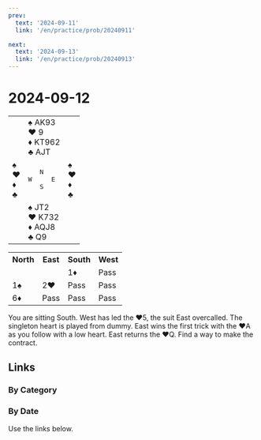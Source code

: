```yaml
---
prev:
  text: '2024-09-11'
  link: '/en/practice/prob/20240911'

next:
  text: '2024-09-13'
  link: '/en/practice/prob/20240913'
---
```


# 2024-09-12

<table class="deal">
	<tr>
		<td></td>
		<td>♠ AK93<br>♥ 9<br>♦ KT962<br>♣ AJT</td>
		<td></td>
	</tr>
	<tr>
		<td>♠ <br>♥ <br>♦ <br>♣ </td>
		<td><pre>   N<br>W     E<br>   S</pre></td>
		<td>♠ <br>♥ <br>♦ <br>♣ </td>
	</tr>
	<tr>
		<td></td>
		<td>♠ JT2<br>♥ K732<br>♦ AQJ8<br>♣ Q9</td>
		<td></td>
	</tr>
</table>

<table class="auction">
	<tr>
		<th>North</th>
		<th>East</th>
		<th>South</th>
		<th>West</th>
	</tr>
	<tr>
		<td></td>
		<td></td>
		<td>1♦</td>
		<td>Pass</td>
	</tr>
	<tr>
		<td>1♠</td>
		<td>2♥</td>
		<td>Pass</td>
		<td>Pass</td>
	</tr>
	<tr>
		<td>6♦</td>
		<td>Pass</td>
		<td>Pass</td>
		<td>Pass</td>
	</tr>
</table>

You are sitting South. West has led the ♥5, the suit East overcalled. The singleton heart is played from dummy. East wins the first trick with the ♥A as you follow with a low heart. East returns the ♥Q. Find a way to make the contract. 

## Links

[<Badge type="tip" text="Check Solution"/>](/en/learning/prob/20240912)

### By Category

[<Badge type="tip" text="<--"/>](/en/practice/prob/20240909)
[<Badge type="tip" text="Calendar"/>](/en/practice/calendar/202409)
[<Badge type="info" text="-->"/>](/en/practice/prob/20240912#links)

### By Date

Use the links below.